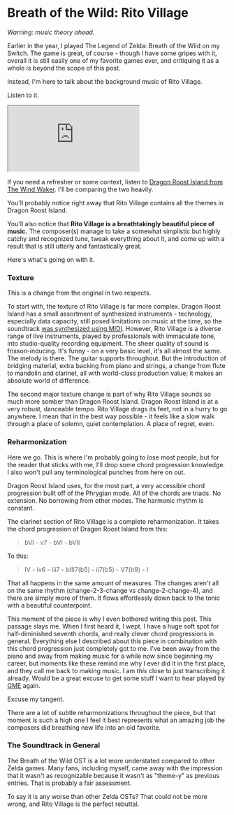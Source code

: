 <!-- #gaming #zelda #music  -->

# Breath of the Wild: Rito Village

_*Warning: music theory ahead.*_

Earlier in the year, I played The Legend of Zelda: Breath of the Wild on my
Switch. The game is great, of course - though I have some gripes with it, overall it 
is still easily one of my favorite games ever, and critiquing it as a whole is
beyond the scope of this post.

Instead, I'm here to talk about the background music of Rito Village.

Listen to it.

<div class="embed-responsive embed-responsive-16by9">
  <iframe class="embed-responsive-item" src="https://www.youtube.com/embed/Nlg43w1aK8M" allowfullscreen></iframe>
</div>

If you need a refresher or some context, listen to [Dragon Roost Island from The Wind Waker](https://www.youtube.com/watch?v=s7fqllhtdHI).
I'll be comparing the two heavily.

You'll probably notice right away that Rito Village contains all the themes in Dragon Roost Island. 

You'll also notice that __Rito Village is a breathtakingly beautiful piece of music.__ The composer(s) manage to take a somewhat simplistic but highly catchy and recognized tune, tweak everything about it, and come up with a result that is still utterly and fantastically great. 

Here's what's going on with it. 

### Texture

This is a change from the original in two respects.

To start with, the texture of Rito Village is far more complex. Dragon Roost Island has a small assortment of synthesized instruments - technology, especially data capacity, still posed limitations on music at the time, so the soundtrack [was synthesized using MIDI](https://www.wikiwand.com/en/The_Legend_of_Zelda:_The_Wind_Waker#/Music).
However, Rito Village is a diverse range of live instruments, played by professionals with immaculate tone, into studio-quality recording equipment. The sheer quality of sound is frisson-inducing. It's funny - on a very basic level, it's all almost the same. The melody is there. The guitar supports throughout. But the introduction of bridging material, extra backing from piano and strings, a change from flute to mandolin and clarinet, all with world-class production value; it makes an absolute world of difference. 

The second major texture change is part of why Rito Village sounds so much more somber than Dragon Roost Island. Dragon Roost Island is at a very robust, danceable tempo. Rito Village drags its feet, not in a hurry to go anywhere. I mean that in the best way possible - it feels like a slow walk through a place of solemn, quiet contemplation. A place of regret, even.

### Reharmonization

Here we go. This is where I'm probably going to lose most people, but for the reader that sticks with me, I'll drop some chord progression knowledge. I also won't pull any terminological punches from here on out. 

Dragon Roost Island uses, for the most part, a very accessible chord progression built off of the Phrygian mode. All of the chords are triads. No extension. No borrowing from other modes. The harmonic rhythm is constant. 

The clarinet section of Rito Village is a complete reharmonization. It takes the chord progression of Dragon Roost Island from this:

> bVI - v7 - bVI - bVII 

To this:

> IV - iv6 - iii7 - bIII7(b5) - ii7(b5) - V7(b9) - I

That all happens in the same amount of measures. The changes aren't all on the same rhythm (change-2-3-change vs change-2-change-4), and there are simply more of them. It flows effortlessly down back to the tonic with a beautiful counterpoint. 

This moment of the piece is why I even bothered writing this post. This passage slays me. When I first heard it, I wept. I have a huge soft spot for half-diminished seventh chords, and really clever chord progressions in general. Everything else I described about this piece in combination with this chord progression just completely got to me. I've been away from the piano and away from making music for a while now since beginning my career, but moments like these remind me why I ever did it in the first place, and they call me back to making music. I am _this_ close to just transcribing it already. Would be a great excuse to get some stuff I want to hear played by [GME](https://www.facebook.com/gmeatucla/) again.

Excuse my tangent.

There are a lot of subtle reharmonizations throughout the piece, but that moment is such a high one I feel it best represents what an amazing job the composers did breathing new life into an old favorite. 

### The Soundtrack in General

The Breath of the Wild OST is a lot more understated compared to other Zelda games. Many fans, including myself, came away with the impression that it wasn't as recognizable because it wasn't as "theme-y" as previous entries. That is probably a fair assessment. 

To say it is any worse than other Zelda OSTs? That could not be more wrong, and Rito Village is the perfect rebuttal. 